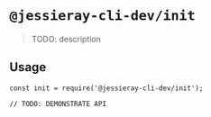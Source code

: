# `@jessieray-cli-dev/init`

> TODO: description

## Usage

```
const init = require('@jessieray-cli-dev/init');

// TODO: DEMONSTRATE API
```

